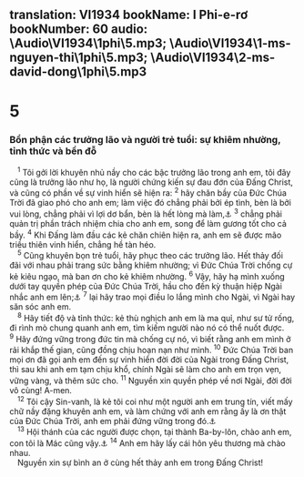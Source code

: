 translation: VI1934
bookName: I Phi-e-rơ 
bookNumber: 60
audio: \Audio\VI1934\1phi\5.mp3; \Audio\VI1934\1-ms-nguyen-thi\1phi\5.mp3; \Audio\VI1934\2-ms-david-dong\1phi\5.mp3
-------

<div class="title"><h1>5</h1><h3>Bổn phận các trưởng lão và người trẻ tuổi: sự khiêm nhường, tỉnh thức và bền đỗ</h3></div>
<span class="verse 1phi_5_1"> <sup>1</sup> Tôi gởi lời khuyên nhủ nầy cho các bậc trưởng lão trong anh em, tôi đây cũng là trưởng lão như họ, là người chứng kiến sự đau đớn của Đấng Christ, và cũng có phần về sự vinh hiển sẽ hiện ra: </span>
<span class="verse 1phi_5_2"><sup>2</sup> hãy chăn bầy của Đức Chúa Trời đã giao phó cho anh em; làm việc đó chẳng phải bởi ép tình, bèn là bởi vui lòng, chẳng phải vì lợi dơ bẩn, bèn là hết lòng mà làm,<a data-toggle="tooltip" data-placement="bottom" title="Gi 21:15-17">⚓</a></span>
<span class="verse 1phi_5_3"><sup>3</sup> chẳng phải quản trị phần trách nhiệm chia cho anh em, song để làm gương tốt cho cả bầy. </span>
<span class="verse 1phi_5_4"><sup>4</sup> Khi Đấng làm đầu các kẻ chăn chiên hiện ra, anh em sẽ được mão triều thiên vinh hiển, chẳng hề tàn héo. <br/></span>
<span class="verse 1phi_5_5"> <sup>5</sup> Cũng khuyên bọn trẻ tuổi, hãy phục theo các trưởng lão. Hết thảy đối đãi với nhau phải trang sức bằng khiêm nhường; vì Đức Chúa Trời chống cự kẻ kiêu ngạo, mà ban ơn cho kẻ khiêm nhường. </span>
<span class="verse 1phi_5_6"><sup>6</sup> Vậy, hãy hạ mình xuống dưới tay quyền phép của Đức Chúa Trời, hầu cho đến kỳ thuận hiệp Ngài nhắc anh em lên;<a data-toggle="tooltip" data-placement="bottom" title="Mat 23:12; Lu 14:11; 18:14">⚓</a></span>
<span class="verse 1phi_5_7"><sup>7</sup> lại hãy trao mọi điều lo lắng mình cho Ngài, vì Ngài hay săn sóc anh em. <br/></span>
<span class="verse 1phi_5_8"> <sup>8</sup> Hãy tiết độ và tỉnh thức: kẻ thù nghịch anh em là ma quỉ, như sư tử rống, đi rình mò chung quanh anh em, tìm kiếm người nào nó có thể nuốt được. </span>
<span class="verse 1phi_5_9"><sup>9</sup> Hãy đứng vững trong đức tin mà chống cự nó, vì biết rằng anh em mình ở rải khắp thế gian, cũng đồng chịu hoạn nạn như mình. </span>
<span class="verse 1phi_5_10"><sup>10</sup> Đức Chúa Trời ban mọi ơn đã gọi anh em đến sự vinh hiển đời đời của Ngài trong Đấng Christ, thì sau khi anh em tạm chịu khổ, chính Ngài sẽ làm cho anh em trọn vẹn, vững vàng, và thêm sức cho. </span>
<span class="verse 1phi_5_11"><sup>11</sup> Nguyền xin quyền phép về nơi Ngài, đời đời vô cùng! A-men. <br/></span>
<span class="verse 1phi_5_12"> <sup>12</sup> Tôi cậy Sin-vanh, là kẻ tôi coi như một người anh em trung tín, viết mấy chữ nầy đặng khuyên anh em, và làm chứng với anh em rằng ấy là ơn thật của Đức Chúa Trời, anh em phải đứng vững trong đó.<a data-toggle="tooltip" data-placement="bottom" title="Cong 15:22,40">⚓</a><br/></span>
<span class="verse 1phi_5_13"> <sup>13</sup> Hội thánh của các người được chọn, tại thành Ba-by-lôn, chào anh em, con tôi là Mác cũng vậy.<a data-toggle="tooltip" data-placement="bottom" title="Cong 12:12,25; 13:13; 15:37-39; Co 4:10; Phil 1:24">⚓</a></span>
<span class="verse 1phi_5_14"><sup>14</sup> Anh em hãy lấy cái hôn yêu thương mà chào nhau. <br/> Nguyền xin sự bình an ở cùng hết thảy anh em trong Đấng Christ! <br/></span>
